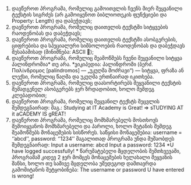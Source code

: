 ﻿1. დავწეროთ პროგრამა, რომელიც გამოითვლის ჩვენს მიერ შეყვანილი ტექსტის
სიგრძეს (არ გამოიყენოთ ბიბლიოთეკის ფუნქციები და Property: Length) და
დაბეჭდავს;
2. დავწეროთ პროგრამა, რომელიც დაითვლის ტექსტში სიტყვების რაოდენობას
და დაბეჭდავს;
3. დავწეროთ პროგრამა, რომელიც დაითვლის ტექსტში ასობგერების,
ციფრებისა და სპეციალური სიმბოლოების რაოდენობას და დაბეჭდავს
შესაბამისად (მინიშნება: ASCII );
4. დავწეროთ პროგრამა, რომელიც შეამოწმებს ჩვენი შეყვანილი სიტყვა
პალინდრომია* თუ არა.
*ვიკიპედია:
პალინდრომი (ბერძ. Παλίνδρομος [palíndromos] — „უკუღმა მოძრავი“)
— სიტყვა, ფრაზა ან ლექსი, რომელიც წაღმა და უკუღმა ერთნაირად
იკითხება.
5. დავწეროთ პროგრამა, რომელიც დაასორტირებს შეყვანილი ტექსტის
შემადგენელ ასობგერებს ჯერ ზრდადობით, ხოლო შემდეგ კლებადობით;
6. დავწეროთ პროგრამა, რომელიც შეყვანილ ტექსტს შეცვლის შემდეგნაირად:
მაგ.: Studying at IT Academy is Great! => sTUDYING AT it aCADEMY IS gREAT!
7. დავწეროთ პროგრამა, რომელიც მომხმარებელს მოსთხოვს შემოიყვანოს
მომხმარებელი და პაროლი, ხოლო შეტანის შემდეგ შეამოწმებს მონაცემების
სისწორეს.
საწყისი მონაცემებია: username = ‘’abcd’’, password: ‘’1234’’
მაგალითად პროგრამა უნდა მუშაობდეს შემდეგნაირად:
Input a username: abcd
Input a password: 1234
*U have logged successfully! *
წარუმატებელი მცდელობის შემთხვევაში, პროგრამამ კიდევ 2 ჯერ მომცეს
მონაცემების ხელახალი შეყვანის შანსი, ხოლო თუ სამივე მცდელობა უშედეგოდ
დამთავრდა გამომიტანოს შეტყობინება:
The username or password U have entered is wrong!